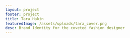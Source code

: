 ```yaml
---
layout: project
footer: project
title: Tara Hakin
featuredImage: /assets/uploads/tara_cover.png
desc: Brand Identity for the coveted fashion designer
---
```

